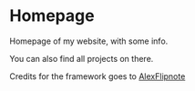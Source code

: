 # Homepage
Homepage of my website, with some info.

You can also find all projects on there.


Credits for the framework goes to [AlexFlipnote](http://github.com/alexflipnote)
